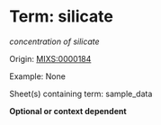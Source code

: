 # Term: silicate

*concentration of silicate*

Origin: [MIXS:0000184](https://w3id.org/mixs/0000184)

Example: None

Sheet(s) containing term: sample_data

**Optional or context dependent**